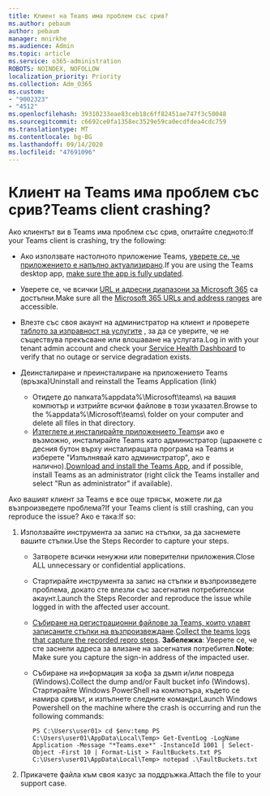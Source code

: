 ```yaml
---
title: Клиент на Teams има проблем със срив?
ms.author: pebaum
author: pebaum
manager: mnirkhe
ms.audience: Admin
ms.topic: article
ms.service: o365-administration
ROBOTS: NOINDEX, NOFOLLOW
localization_priority: Priority
ms.collection: Adm_O365
ms.custom:
- "9002323"
- "4512"
ms.openlocfilehash: 39310233eae83ceb18c6ff82451ae747f3c50048
ms.sourcegitcommit: c6692ce0fa1358ec3529e59ca0ecdfdea4cdc759
ms.translationtype: MT
ms.contentlocale: bg-BG
ms.lasthandoff: 09/14/2020
ms.locfileid: "47691096"
---
```

# <a name="teams-client-crashing"></a><span data-ttu-id="aafeb-102">Клиент на Teams има проблем със срив?</span><span class="sxs-lookup"><span data-stu-id="aafeb-102">Teams client crashing?</span></span>

<span data-ttu-id="aafeb-103">Ако клиентът ви в Teams има проблем със срив, опитайте следното:</span><span class="sxs-lookup"><span data-stu-id="aafeb-103">If your Teams client is crashing, try the following:</span></span>

- <span data-ttu-id="aafeb-104">Ако използвате настолното приложение Teams, [уверете се, че приложението е напълно актуализирано](https://support.office.com/article/Update-Microsoft-Teams-535a8e4b-45f0-4f6c-8b3d-91bca7a51db1).</span><span class="sxs-lookup"><span data-stu-id="aafeb-104">If you are using the Teams desktop app, [make sure the app is fully updated](https://support.office.com/article/Update-Microsoft-Teams-535a8e4b-45f0-4f6c-8b3d-91bca7a51db1).</span></span>

- <span data-ttu-id="aafeb-105">Уверете се, че всички [URL и адресни диапазони за Microsoft 365](https://docs.microsoft.com/microsoftteams/connectivity-issues) са достъпни.</span><span class="sxs-lookup"><span data-stu-id="aafeb-105">Make sure all the [Microsoft 365 URLs and address ranges](https://docs.microsoft.com/microsoftteams/connectivity-issues) are accessible.</span></span>

- <span data-ttu-id="aafeb-106">Влезте със своя акаунт на администратор на клиент и проверете [таблото за изправност на услугите](https://docs.microsoft.com/office365/enterprise/view-service-health) , за да се уверите, че не съществува прекъсване или влошаване на услугата.</span><span class="sxs-lookup"><span data-stu-id="aafeb-106">Log in with your tenant admin account and check your [Service Health Dashboard](https://docs.microsoft.com/office365/enterprise/view-service-health) to verify that no outage or service degradation exists.</span></span>

- <span data-ttu-id="aafeb-107">Деинсталиране и преинсталиране на приложението Teams (връзка)</span><span class="sxs-lookup"><span data-stu-id="aafeb-107">Uninstall and reinstall the Teams Application (link)</span></span>
    - <span data-ttu-id="aafeb-108">Отидете до папката%appdata%\Microsoft\teams\ на вашия компютър и изтрийте всички файлове в този указател.</span><span class="sxs-lookup"><span data-stu-id="aafeb-108">Browse to the %appdata%\Microsoft\teams\ folder on your computer and delete all files in that directory.</span></span>
    - <span data-ttu-id="aafeb-109">[Изтеглете и инсталирайте приложението Teams](https://www.microsoft.com/microsoft-365/microsoft-teams/group-chat-software#office-DesktopAppDownload-ofoushy)и ако е възможно, инсталирайте Teams като администратор (щракнете с десния бутон върху инсталиращата програма на Teams и изберете "Изпълнявай като администратор", ако е налично).</span><span class="sxs-lookup"><span data-stu-id="aafeb-109">[Download and install the Teams App](https://www.microsoft.com/microsoft-365/microsoft-teams/group-chat-software#office-DesktopAppDownload-ofoushy), and if possible, install Teams as an administrator (right click the Teams installer and select "Run as administrator" if available).</span></span>

<span data-ttu-id="aafeb-110">Ако вашият клиент за Teams е все още трясък, можете ли да възпроизведете проблема?</span><span class="sxs-lookup"><span data-stu-id="aafeb-110">If your Teams client is still crashing, can you reproduce the issue?</span></span> <span data-ttu-id="aafeb-111">Ако е така:</span><span class="sxs-lookup"><span data-stu-id="aafeb-111">If so:</span></span>

1. <span data-ttu-id="aafeb-112">Използвайте инструмента за запис на стъпки, за да заснемете вашите стъпки.</span><span class="sxs-lookup"><span data-stu-id="aafeb-112">Use the Steps Recorder to capture your steps.</span></span>
    - <span data-ttu-id="aafeb-113">Затворете всички ненужни или поверителни приложения.</span><span class="sxs-lookup"><span data-stu-id="aafeb-113">Close ALL unnecessary or confidential applications.</span></span>
    - <span data-ttu-id="aafeb-114">Стартирайте инструмента за запис на стъпки и възпроизведете проблема, докато сте влезли със засегнатия потребителски акаунт.</span><span class="sxs-lookup"><span data-stu-id="aafeb-114">Launch the Steps Recorder and reproduce the issue while logged in with the affected user account.</span></span>
    - <span data-ttu-id="aafeb-115">[Събиране на регистрационни файлове за Teams, които улавят записаните стъпки на възпроизвеждане](https://docs.microsoft.com/microsoftteams/log-files).</span><span class="sxs-lookup"><span data-stu-id="aafeb-115">[Collect the teams logs that capture the recorded repro steps](https://docs.microsoft.com/microsoftteams/log-files).</span></span> <span data-ttu-id="aafeb-116">**Забележка**: Уверете се, че сте заснели адреса за влизане на засегнатия потребител.</span><span class="sxs-lookup"><span data-stu-id="aafeb-116">**Note**: Make sure you capture the sign-in address of the impacted user.</span></span>
    - <span data-ttu-id="aafeb-117">Събиране на информация за кофа за дъмп и/или повреда (Windows).</span><span class="sxs-lookup"><span data-stu-id="aafeb-117">Collect the dump and/or Fault bucket info (Windows).</span></span> <span data-ttu-id="aafeb-118">Стартирайте Windows PowerShell на компютъра, където се намира сривът, и изпълнете следните команди:</span><span class="sxs-lookup"><span data-stu-id="aafeb-118">Launch Windows Powershell on the machine where the crash is occurring and run the following commands:</span></span>

        `
        PS C:\Users\user01> cd $env:temp
        PS C:\Users\user01\AppData\Local\Temp> Get-EventLog -LogName Application -Message "*Teams.exe*" -InstanceId 1001 | Select-Object -First 10 | Format-List > FaultBuckets.txt
        PS C:\Users\user01\AppData\Local\Temp> notepad .\FaultBuckets.txt
        `
    
2. <span data-ttu-id="aafeb-119">Прикачете файла към своя казус за поддръжка.</span><span class="sxs-lookup"><span data-stu-id="aafeb-119">Attach the file to your support case.</span></span>
